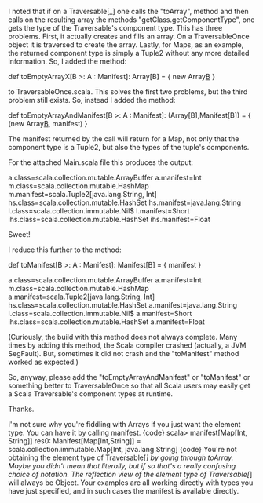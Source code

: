 I noted that if on a Traversable[_] one calls
the "toArray", method and then calls on the
resulting array the methods "getClass.getComponentType",
one gets the type of the Traversable's component type.
This has three problems. First, it actually creates and
fills an array. On a TraversableOnce object it is
traversed to create the array. Lastly, for Maps,
as an example, the returned component type is simply
a Tuple2 without any more detailed information.
So, I added the method:


  def toEmptyArrayX[B >: A : Manifest]: Array[B] = {
    new Array[B](0)
  }

to TraversableOnce.scala. This solves the first two
problems, but the third problem still exists.
So, instead I added the method:

  def toEmptyArrayAndManifest[B >: A : Manifest]: (Array[B],Manifest[B]) = {
    (new Array[B](0), manifest)
  }

The manifest returned by the call will return for a Map, not
only that the component type is a Tuple2, but also the types
of the tuple's components.

For the attached Main.scala file this produces the output:

a.class=scala.collection.mutable.ArrayBuffer
a.manifest=Int
m.class=scala.collection.mutable.HashMap
m.manifest=scala.Tuple2[java.lang.String, Int]
hs.class=scala.collection.mutable.HashSet
hs.manifest=java.lang.String
l.class=scala.collection.immutable.Nil$
l.manifest=Short
ihs.class=scala.collection.mutable.HashSet
ihs.manifest=Float

Sweet!

I reduce this further to the method:

  def toManifest[B >: A : Manifest]: Manifest[B] = {
    manifest
  }

a.class=scala.collection.mutable.ArrayBuffer
a.manifest=Int
m.class=scala.collection.mutable.HashMap
a.manifest=scala.Tuple2[java.lang.String, Int]
hs.class=scala.collection.mutable.HashSet
a.manifest=java.lang.String
l.class=scala.collection.immutable.Nil$
a.manifest=Short
ihs.class=scala.collection.mutable.HashSet
a.manifest=Float

(Curiously, the build with this method does not always complete.
Many times by adding this method, the Scala compiler crashed
(actually, a JVM SegFault). But, sometimes
it did not crash and the "toManifest" method worked as expected.)

So, anyway, please add the "toEmptyArrayAndManifest" or
"toManifest" or something better to TraversableOnce so that all
Scala users may easily get a Scala Traversable's component types
at runtime.

Thanks.

I'm not sure why you're fiddling with Arrays if you just want the element type.  You can have it by calling manifest.
{code}
scala> manifest[Map[Int, String]]
res0: Manifest[Map[Int,String]] = scala.collection.immutable.Map[Int, java.lang.String]
{code}
You're not obtaining the element type of Traversable[_] by going through toArray.  Maybe you didn't mean that literally, but if so that's a really confusing choice of notation.  The reflection view of the element type of Traversable[_] will always be Object.  Your examples are all working directly with types you have just specified, and in such cases the manifest is available directly.
